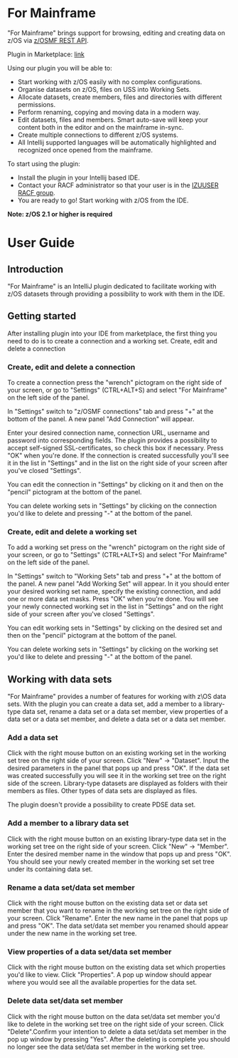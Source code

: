 # For Mainframe
"For Mainframe" brings support for browsing, editing and creating data on z/OS via 
<a href="https://www.ibm.com/support/knowledgecenter/en/SSLTBW_2.4.0/com.ibm.zos.v2r4.izua700/V2R4/zosmf/izua700/IZUHPINFO_RESTServices.htm">z/OSMF REST API</a>.

Plugin in Marketplace: [link](https://plugins.jetbrains.com/plugin/16353-for-mainframe)

Using our plugin you will be able to:
* Start working with z/OS easily with no complex configurations.
* Organise datasets on z/OS, files on USS into Working Sets.
* Allocate datasets, create members, files and directories with different permissions.
* Perform renaming, copying and moving data in a modern way.
* Edit datasets, files and members. Smart auto-save will keep your content both in the editor and on the mainframe in-sync.
* Create multiple connections to different z/OS systems.
* All Intellij supported languages will be automatically highlighted and recognized once opened from the mainframe.

To start using the plugin:
* Install the plugin in your Intellij based IDE.
* Contact your RACF administrator so that your user is in the 
  <a href="https://www.ibm.com/support/knowledgecenter/SSLTBW_2.4.0/com.ibm.zos.v2r4.izua300/V2R4/zosmf/izua300/izulite_SecurityStructuresForZosmf.htm">IZUUSER RACF group</a>.
* You are ready to go! Start working with z/OS from the IDE.

**Note: z/OS 2.1 or higher is required**

# User Guide

## Introduction
"For Mainframe" is an IntelliJ plugin dedicated to facilitate working with z/OS datasets through providing a possibility to work with them in the IDE.

## Getting started
After installing plugin into your IDE from marketplace, the first thing you need to do is to create a connection and a working set.
Create, edit and delete a connection

### Create, edit and delete a connection
To create a connection press the "wrench" pictogram on the right side of your screen, or go to "Settings" (CTRL+ALT+S) and select "For Mainframe" on the left side of the panel.

In "Settings" switch to "z/OSMF connections" tab and press "+" at the bottom of the panel. A new panel "Add Connection" will appear.

Enter your desired connection name, connection URL, username and password into corresponding fields. The plugin provides a possibility to accept self-signed SSL-certificates, so check this box if necessary. Press "OK" when you're done. If the connection is created successfully you'll see it in the list in "Settings" and in the list on the right side of your screen after you've closed "Settings".

You can edit the connection in "Settings" by clicking on it and then on the "pencil" pictogram at the bottom of the panel.

You can delete working sets in "Settings" by clicking on the connection you'd like to delete and pressing "-" at the bottom of the panel.
### Create, edit and delete a working set
To add a working set press on the "wrench" pictogram on the right side of your screen, or go to "Settings" (CTRL+ALT+S) and select "For Mainframe" on the left side of the panel.

In "Settings" switch to "Working Sets" tab and press "+" at the bottom of the panel. A new panel "Add Working Set" will appear. In it you should enter your desired working set name, specify the existing connection, and add one or more data set masks. Press "OK" when you're done. You will see your newly connected working set in the list in "Settings" and on the right side of your screen after you've closed "Settings".

You can edit working sets in "Settings" by clicking on the desired set and then on the "pencil" pictogram at the bottom of the panel.

You can delete working sets in "Settings" by clicking on the working set you'd like to delete and pressing "-" at the bottom of the panel.

## Working with data sets
"For Mainframe" provides a number of features for working with z\OS data sets. With the plugin you can create a data set, add a member to a library-type data set, rename a data set or a data set member, view properties of a data set or a data set member, and delete a data set or a data set member.

### Add a data set
Click with the right mouse button on an existing working set in the working set tree on the right side of your screen. Click "New" → "Dataset". Input the desired parameters in the panel that pops up and press "OK". If the data set was created successfully you will see it in the working set tree on the right side of the screen. Library-type datasets are displayed as folders with their members as files. Other types of data sets are displayed as files.

The plugin doesn't provide a possibility to create PDSE data set.

### Add a member to a library data set
Click with the right mouse button on an existing library-type data set in the working set tree on the right side of your screen. Click "New" → "Member". Enter the desired member name in the window that pops up and press "OK". You should see your newly created member in the working set set tree under its containing data set.

### Rename a data set/data set member
Click with the right mouse button on the existing data set or data set member that you want to rename in the working set tree on the right side of your screen. Click "Rename". Enter the new name in the panel that pops up and press "OK". The data set/data set member you renamed should appear under the new name in the working set tree.

### View properties of a data set/data set member
Click with the right mouse button on the existing data set which properties you'd like to view. Click "Properties". A pop up window should appear where you would see all the available properties for the data set.

### Delete data set/data set member
Click with the right mouse button on the data set/data set member you'd like to delete in the working set tree on the right side of your screen. Click "Delete".Confirm your intention to delete a data set/data set member in the pop up window by pressing "Yes". After the deleting is complete you should no longer see the data set/data set member in the working set tree.

